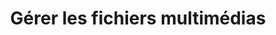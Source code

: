 ---
title: Gérer les fichiers multimédias
type: docs
weight: 30
url: /fr/java/manage-media-files
---